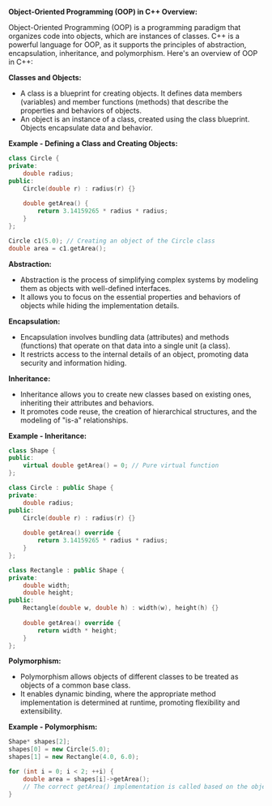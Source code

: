 **Object-Oriented Programming (OOP) in C++ Overview:**

Object-Oriented Programming (OOP) is a programming paradigm that organizes code into objects, which are instances of classes. C++ is a powerful language for OOP, as it supports the principles of abstraction, encapsulation, inheritance, and polymorphism. Here's an overview of OOP in C++:

**Classes and Objects:**
- A class is a blueprint for creating objects. It defines data members (variables) and member functions (methods) that describe the properties and behaviors of objects.
- An object is an instance of a class, created using the class blueprint. Objects encapsulate data and behavior.

**Example - Defining a Class and Creating Objects:**
```cpp
class Circle {
private:
    double radius;
public:
    Circle(double r) : radius(r) {}
    
    double getArea() {
        return 3.14159265 * radius * radius;
    }
};

Circle c1(5.0); // Creating an object of the Circle class
double area = c1.getArea();
```

**Abstraction:**
- Abstraction is the process of simplifying complex systems by modeling them as objects with well-defined interfaces.
- It allows you to focus on the essential properties and behaviors of objects while hiding the implementation details.

**Encapsulation:**
- Encapsulation involves bundling data (attributes) and methods (functions) that operate on that data into a single unit (a class).
- It restricts access to the internal details of an object, promoting data security and information hiding.

**Inheritance:**
- Inheritance allows you to create new classes based on existing ones, inheriting their attributes and behaviors.
- It promotes code reuse, the creation of hierarchical structures, and the modeling of "is-a" relationships.

**Example - Inheritance:**
```cpp
class Shape {
public:
    virtual double getArea() = 0; // Pure virtual function
};

class Circle : public Shape {
private:
    double radius;
public:
    Circle(double r) : radius(r) {}
    
    double getArea() override {
        return 3.14159265 * radius * radius;
    }
};

class Rectangle : public Shape {
private:
    double width;
    double height;
public:
    Rectangle(double w, double h) : width(w), height(h) {}
    
    double getArea() override {
        return width * height;
    }
};
```

**Polymorphism:**
- Polymorphism allows objects of different classes to be treated as objects of a common base class.
- It enables dynamic binding, where the appropriate method implementation is determined at runtime, promoting flexibility and extensibility.

**Example - Polymorphism:**
```cpp
Shape* shapes[2];
shapes[0] = new Circle(5.0);
shapes[1] = new Rectangle(4.0, 6.0);

for (int i = 0; i < 2; ++i) {
    double area = shapes[i]->getArea();
    // The correct getArea() implementation is called based on the object type
}
```

